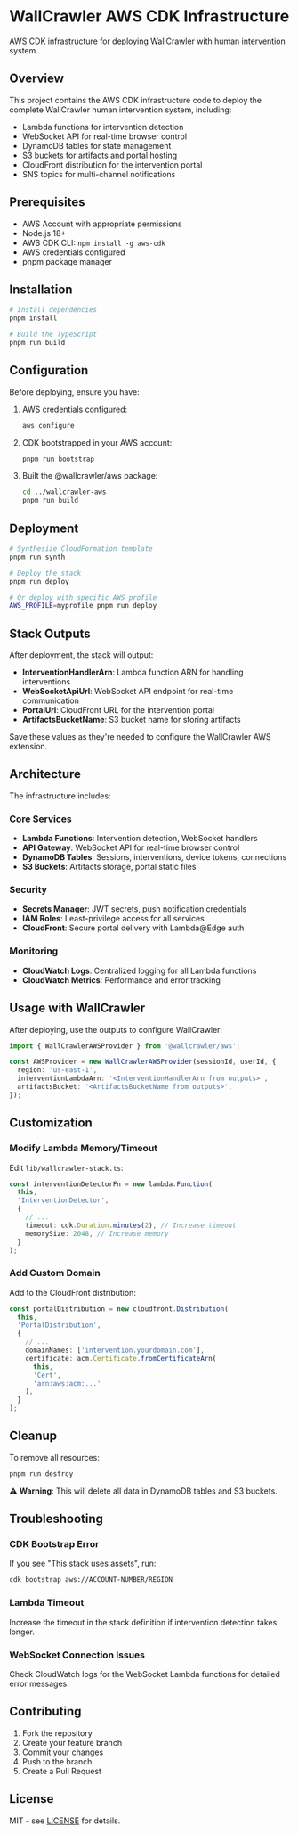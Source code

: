 # WallCrawler AWS CDK Infrastructure

AWS CDK infrastructure for deploying WallCrawler with human intervention system.

## Overview

This project contains the AWS CDK infrastructure code to deploy the complete WallCrawler human intervention system, including:

- Lambda functions for intervention detection
- WebSocket API for real-time browser control
- DynamoDB tables for state management
- S3 buckets for artifacts and portal hosting
- CloudFront distribution for the intervention portal
- SNS topics for multi-channel notifications

## Prerequisites

- AWS Account with appropriate permissions
- Node.js 18+
- AWS CDK CLI: `npm install -g aws-cdk`
- AWS credentials configured
- pnpm package manager

## Installation

```bash
# Install dependencies
pnpm install

# Build the TypeScript
pnpm run build
```

## Configuration

Before deploying, ensure you have:

1. AWS credentials configured:

   ```bash
   aws configure
   ```

2. CDK bootstrapped in your AWS account:

   ```bash
   pnpm run bootstrap
   ```

3. Built the @wallcrawler/aws package:
   ```bash
   cd ../wallcrawler-aws
   pnpm run build
   ```

## Deployment

```bash
# Synthesize CloudFormation template
pnpm run synth

# Deploy the stack
pnpm run deploy

# Or deploy with specific AWS profile
AWS_PROFILE=myprofile pnpm run deploy
```

## Stack Outputs

After deployment, the stack will output:

- **InterventionHandlerArn**: Lambda function ARN for handling interventions
- **WebSocketApiUrl**: WebSocket API endpoint for real-time communication
- **PortalUrl**: CloudFront URL for the intervention portal
- **ArtifactsBucketName**: S3 bucket name for storing artifacts

Save these values as they're needed to configure the WallCrawler AWS extension.

## Architecture

The infrastructure includes:

### Core Services

- **Lambda Functions**: Intervention detection, WebSocket handlers
- **API Gateway**: WebSocket API for real-time browser control
- **DynamoDB Tables**: Sessions, interventions, device tokens, connections
- **S3 Buckets**: Artifacts storage, portal static files

### Security

- **Secrets Manager**: JWT secrets, push notification credentials
- **IAM Roles**: Least-privilege access for all services
- **CloudFront**: Secure portal delivery with Lambda@Edge auth

### Monitoring

- **CloudWatch Logs**: Centralized logging for all Lambda functions
- **CloudWatch Metrics**: Performance and error tracking

## Usage with WallCrawler

After deploying, use the outputs to configure WallCrawler:

```typescript
import { WallCrawlerAWSProvider } from '@wallcrawler/aws';

const AWSProvider = new WallCrawlerAWSProvider(sessionId, userId, {
  region: 'us-east-1',
  interventionLambdaArn: '<InterventionHandlerArn from outputs>',
  artifactsBucket: '<ArtifactsBucketName from outputs>',
});
```

## Customization

### Modify Lambda Memory/Timeout

Edit `lib/wallcrawler-stack.ts`:

```typescript
const interventionDetectorFn = new lambda.Function(
  this,
  'InterventionDetector',
  {
    // ...
    timeout: cdk.Duration.minutes(2), // Increase timeout
    memorySize: 2048, // Increase memory
  }
);
```

### Add Custom Domain

Add to the CloudFront distribution:

```typescript
const portalDistribution = new cloudfront.Distribution(
  this,
  'PortalDistribution',
  {
    // ...
    domainNames: ['intervention.yourdomain.com'],
    certificate: acm.Certificate.fromCertificateArn(
      this,
      'Cert',
      'arn:aws:acm:...'
    ),
  }
);
```

## Cleanup

To remove all resources:

```bash
pnpm run destroy
```

⚠️ **Warning**: This will delete all data in DynamoDB tables and S3 buckets.

## Troubleshooting

### CDK Bootstrap Error

If you see "This stack uses assets", run:

```bash
cdk bootstrap aws://ACCOUNT-NUMBER/REGION
```

### Lambda Timeout

Increase the timeout in the stack definition if intervention detection takes longer.

### WebSocket Connection Issues

Check CloudWatch logs for the WebSocket Lambda functions for detailed error messages.

## Contributing

1. Fork the repository
2. Create your feature branch
3. Commit your changes
4. Push to the branch
5. Create a Pull Request

## License

MIT - see [LICENSE](../LICENSE) for details.

